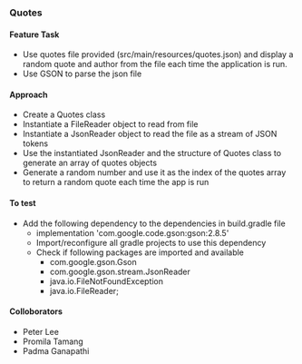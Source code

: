 ### Quotes
#### Feature Task
- Use quotes file provided (src/main/resources/quotes.json) and display a random quote and author from the file each time the application is run.
- Use GSON to parse the json file

#### Approach
- Create a Quotes class
- Instantiate a FileReader object to read from file
- Instantiate a JsonReader object to read the file as a stream of JSON tokens
- Use the instantiated JsonReader and the structure of Quotes class to generate an array of quotes objects
- Generate a random number and use it as the index of the quotes array to return a random quote each time the app is run

#### To test
- Add the following dependency to the dependencies in build.gradle file
  - implementation 'com.google.code.gson:gson:2.8.5' 
  - Import/reconfigure all gradle projects to use this dependency
  - Check if following packages are imported and available
    - com.google.gson.Gson
    - com.google.gson.stream.JsonReader
    - java.io.FileNotFoundException
    - java.io.FileReader;

#### Colloborators
- Peter Lee
- Promila Tamang
- Padma Ganapathi